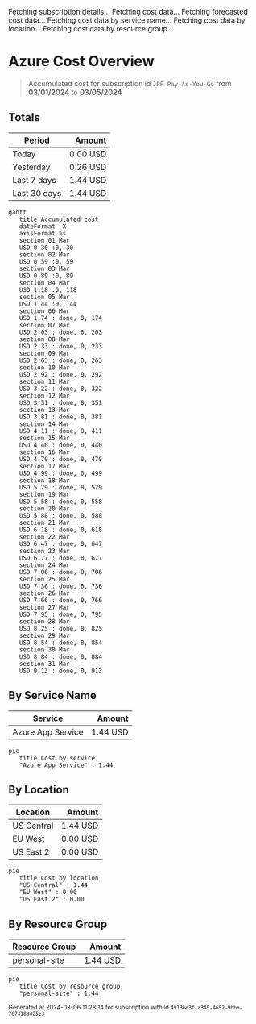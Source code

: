 Fetching subscription details...
Fetching cost data...
Fetching forecasted cost data...
Fetching cost data by service name...
Fetching cost data by location...
Fetching cost data by resource group...
# Azure Cost Overview

> Accumulated cost for subscription id `JPF Pay-As-You-Go` from **03/01/2024** to **03/05/2024**

## Totals

|Period|Amount|
|---|---:|
|Today|0.00 USD|
|Yesterday|0.26 USD|
|Last 7 days|1.44 USD|
|Last 30 days|1.44 USD|

```mermaid
gantt
   title Accumulated cost
   dateFormat  X
   axisFormat %s
   section 01 Mar
   USD 0.30 :0, 30
   section 02 Mar
   USD 0.59 :0, 59
   section 03 Mar
   USD 0.89 :0, 89
   section 04 Mar
   USD 1.18 :0, 118
   section 05 Mar
   USD 1.44 :0, 144
   section 06 Mar
   USD 1.74 : done, 0, 174
   section 07 Mar
   USD 2.03 : done, 0, 203
   section 08 Mar
   USD 2.33 : done, 0, 233
   section 09 Mar
   USD 2.63 : done, 0, 263
   section 10 Mar
   USD 2.92 : done, 0, 292
   section 11 Mar
   USD 3.22 : done, 0, 322
   section 12 Mar
   USD 3.51 : done, 0, 351
   section 13 Mar
   USD 3.81 : done, 0, 381
   section 14 Mar
   USD 4.11 : done, 0, 411
   section 15 Mar
   USD 4.40 : done, 0, 440
   section 16 Mar
   USD 4.70 : done, 0, 470
   section 17 Mar
   USD 4.99 : done, 0, 499
   section 18 Mar
   USD 5.29 : done, 0, 529
   section 19 Mar
   USD 5.58 : done, 0, 558
   section 20 Mar
   USD 5.88 : done, 0, 588
   section 21 Mar
   USD 6.18 : done, 0, 618
   section 22 Mar
   USD 6.47 : done, 0, 647
   section 23 Mar
   USD 6.77 : done, 0, 677
   section 24 Mar
   USD 7.06 : done, 0, 706
   section 25 Mar
   USD 7.36 : done, 0, 736
   section 26 Mar
   USD 7.66 : done, 0, 766
   section 27 Mar
   USD 7.95 : done, 0, 795
   section 28 Mar
   USD 8.25 : done, 0, 825
   section 29 Mar
   USD 8.54 : done, 0, 854
   section 30 Mar
   USD 8.84 : done, 0, 884
   section 31 Mar
   USD 9.13 : done, 0, 913
```

## By Service Name

|Service|Amount|
|---|---:|
|Azure App Service|1.44 USD|

```mermaid
pie
   title Cost by service
   "Azure App Service" : 1.44
```

## By Location

|Location|Amount|
|---|---:|
|US Central|1.44 USD|
|EU West|0.00 USD|
|US East 2|0.00 USD|

```mermaid
pie
   title Cost by location
   "US Central" : 1.44
   "EU West" : 0.00
   "US East 2" : 0.00
```

## By Resource Group

|Resource Group|Amount|
|---|---:|
|personal-site|1.44 USD|

```mermaid
pie
   title Cost by resource group
   "personal-site" : 1.44
```

<sup>Generated at 2024-03-06 11:28:14 for subscription with id `4913be3f-a345-4652-9bba-767418dd25e3`</sup>
